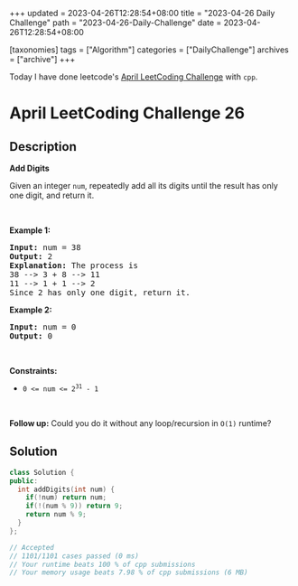 +++
updated = 2023-04-26T12:28:54+08:00
title = "2023-04-26 Daily Challenge"
path = "2023-04-26-Daily-Challenge"
date = 2023-04-26T12:28:54+08:00

[taxonomies]
tags = ["Algorithm"]
categories = ["DailyChallenge"]
archives = ["archive"]
+++

Today I have done leetcode's [April LeetCoding Challenge](https://leetcode.com/problems/add-digits/) with `cpp`.

<!-- more -->

# April LeetCoding Challenge 26

## Description

**Add Digits**

<p>Given an integer <code>num</code>, repeatedly add all its digits until the result has only one digit, and return it.</p>

<p>&nbsp;</p>
<p><strong class="example">Example 1:</strong></p>

<pre>
<strong>Input:</strong> num = 38
<strong>Output:</strong> 2
<strong>Explanation:</strong> The process is
38 --&gt; 3 + 8 --&gt; 11
11 --&gt; 1 + 1 --&gt; 2 
Since 2 has only one digit, return it.
</pre>

<p><strong class="example">Example 2:</strong></p>

<pre>
<strong>Input:</strong> num = 0
<strong>Output:</strong> 0
</pre>

<p>&nbsp;</p>
<p><strong>Constraints:</strong></p>

<ul>
	<li><code>0 &lt;= num &lt;= 2<sup>31</sup> - 1</code></li>
</ul>

<p>&nbsp;</p>
<p><strong>Follow up:</strong> Could you do it without any loop/recursion in <code>O(1)</code> runtime?</p>


## Solution

``` cpp
class Solution {
public:
  int addDigits(int num) {
    if(!num) return num;
    if(!(num % 9)) return 9;
    return num % 9;
  }
};

// Accepted
// 1101/1101 cases passed (0 ms)
// Your runtime beats 100 % of cpp submissions
// Your memory usage beats 7.98 % of cpp submissions (6 MB)
```
